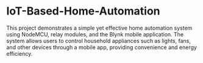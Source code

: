 # IoT-Based-Home-Automation
This project demonstrates a simple yet effective home automation system using NodeMCU, relay modules, and the Blynk mobile application. The system allows users to control household appliances such as lights, fans, and other devices through a mobile app, providing convenience and energy efficiency.

